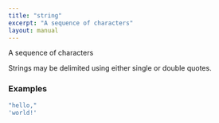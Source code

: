 ```yaml
---
title: "string"
excerpt: "A sequence of characters"
layout: manual
---
```


A sequence of characters

Strings may be delimited using either single or double quotes.


### Examples

```js
"hello,"
'world!'
```




